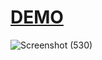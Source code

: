 # [DEMO](https://usecallback-eight.vercel.app/)
![Screenshot (530)](https://github.com/maham1033/Memoization-and-useCallback/assets/109579257/1d1cc368-c1a7-41c0-b346-430c71525cb0)
